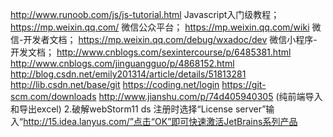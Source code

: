 ﻿http://www.runoob.com/js/js-tutorial.html  Javascript入门级教程；
https://mp.weixin.qq.com/ 微信公众平台；
https://mp.weixin.qq.com/wiki 微信-开发者文档；
https://mp.weixin.qq.com/debug/wxadoc/dev 微信小程序-开发文档；
http://www.cnblogs.com/sexintercourse/p/6485381.html
http://www.cnblogs.com/jinguangguo/p/4868152.html
http://blog.csdn.net/emily201314/article/details/51813281
http://lib.csdn.net/base/git
https://coding.net/login
https://git-scm.com/downloads
http://www.jianshu.com/p/74d405940305 (纯前端导入和导出excel)
2.破解webStorm11 ds
注册时选择“License server”输入“http://15.idea.lanyus.com/”点击“OK”即可快速激活JetBrains系列产品


